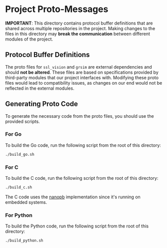 # Project Proto-Messages
**IMPORTANT**: This directory contains protocol buffer definitions that are shared across multiple repositories in the project. Making changes to the files in this directory may **break the communication** between different modules of the project.

## Protocol Buffer Definitions
The proto files for `ssl_vision` and `grsim` are external dependencies and should **not be altered**. These files are based on specifications provided by third-party modules that our project interfaces with. Modifying these proto files would lead to compatibility issues, as changes on our end would not be reflected in the external modules.

## Generating Proto Code
To generate the necessary code from the proto files, you should use the provided scripts.

### For Go
To build the Go code, run the following script from the root of this directory:

```bash
./build_go.sh
```

### For C
To build the C code, run the following script from the root of this directory:

```bash
./build_c.sh
```

The C code uses the [nanopb](https://github.com/nanopb/nanopb) implementation since it's running on embedded systems.

### For Python
To build the Python code, run the following script from the root of this directory:

```bash
./build_python.sh
```
